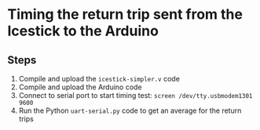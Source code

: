 # Timing the return trip sent from the Icestick to the Arduino

## Steps

1. Compile and upload the `icestick-simpler.v` code
2. Compile and upload the Arduino code
3. Connect to serial port to start timing test: `screen /dev/tty.usbmodem1301 9600`
4. Run the Python `uart-serial.py` code to get an average for the return trips